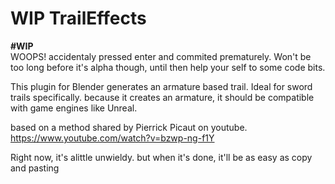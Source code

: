 # WIP TrailEffects
**#WIP**  
WOOPS! accidentaly pressed enter and commited prematurely.
Won't be too long before it's alpha though, until then help your self to some code bits.

This plugin for Blender generates an armature based trail. Ideal for sword trails specifically. 
because it creates an armature, it should be compatible with game engines like Unreal. 

based on a method shared by Pierrick Picaut on youtube. 
https://www.youtube.com/watch?v=bzwp-ng-f1Y

Right now, it's alittle unwieldy. but when it's done, it'll be as easy as copy and pasting
